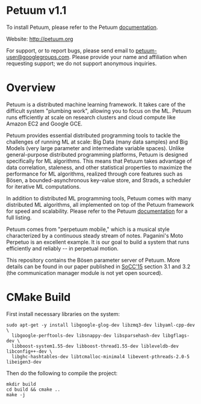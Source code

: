Petuum v1.1
===========

To install Petuum, please refer to the Petuum [documentation](http://docs.petuum.com/).

Website: http://petuum.org

For support, or to report bugs, please send email to petuum-user@googlegroups.com. Please provide your name and affiliation when requesting support; we do not support anonymous inquiries.

Overview
========

Petuum is a distributed machine learning framework. It takes care of the difficult system "plumbing work", allowing you to focus on the ML. Petuum runs efficiently at scale on research clusters and cloud compute like Amazon EC2 and Google GCE.

Petuum provides essential distributed programming tools to tackle the challenges of running ML at scale: Big Data (many data samples) and Big Models (very large parameter and intermediate variable spaces). Unlike general-purpose distributed programming platforms, Petuum is designed specifically for ML algorithms. This means that Petuum takes advantage of data correlation, staleness, and other statistical properties to maximize the performance for ML algorithms, realized through core features such as Bösen, a bounded-asynchronous key-value store, and Strads, a scheduler for iterative ML computations.

In addition to distributed ML programming tools, Petuum comes with many distributed ML algorithms, all implemented on top of the Petuum framework for speed and scalability. Please refer to the Petuum [documentation](http://docs.petuum.com/) for a full listing.

Petuum comes from "perpetuum mobile," which is a musical style characterized by a continuous steady stream of notes. Paganini's Moto Perpetuo is an excellent example. It is our goal to build a system that runs efficiently and reliably -- in perpetual motion.

This repository contains the Bösen parameter server of Petuum. More details can be found in our paper published in [SoCC'15](http://dl.acm.org/citation.cfm?id=2806778&CFID=637243775&CFTOKEN=54057576) section 3.1 and 3.2 (the communication manager module is not yet open sourced). 


CMake Build
=========

First install necessary libraries on the system:
```
sudo apt-get -y install libgoogle-glog-dev libzmq3-dev libyaml-cpp-dev \
  libgoogle-perftools-dev libsnappy-dev libsparsehash-dev libgflags-dev \
  libboost-system1.55-dev libboost-thread1.55-dev libleveldb-dev libconfig++-dev \
  libghc-hashtables-dev libtcmalloc-minimal4 libevent-pthreads-2.0-5 libeigen3-dev
```
Then do the following to compile the project:
```
mkdir build
cd build && cmake ..
make -j
```
